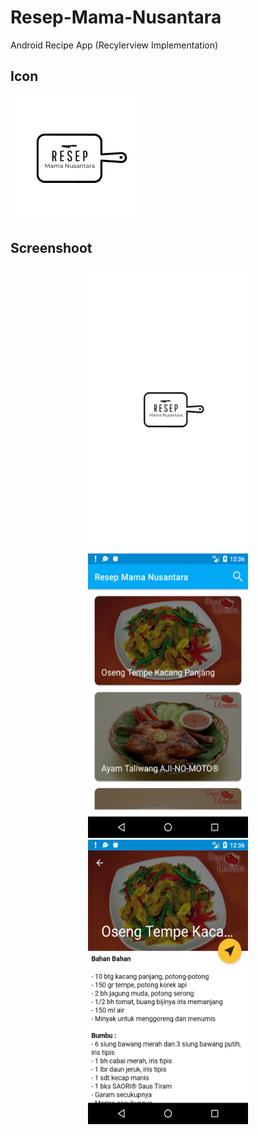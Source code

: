 # Resep-Mama-Nusantara
Android Recipe App (Recylerview Implementation)

## Icon
<img src="https://github.com/furqoncreative/Resep-Mama/blob/master/app/src/main/res/drawable/logo.png" width="200" height="200">

## Screenshoot
<p align="center">
  <img src="https://github.com/furqoncreative/Resep-Mama/blob/master/screenshoot/Screenshot_20201127_123611.png" width="256" height="455">
  <img src="https://github.com/furqoncreative/Resep-Mama/blob/master/screenshoot/Screenshot_20201127_123631.png" width="256" height="455">
  <img src="https://github.com/furqoncreative/Resep-Mama/blob/master/screenshoot/Screenshot_20201127_123651.png" width="256" height="455">
</p>

